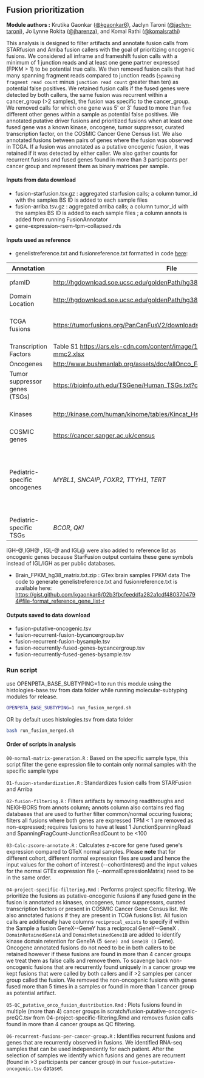 ## Fusion prioritization

**Module authors :** Krutika Gaonkar ([@kgaonkar6](https://github.com/kgaonkar6)), Jaclyn Taroni ([@jaclyn-taroni](https://github.com/jaclyn-taroni)), Jo Lynne Rokita ([@jharenza](https://github.com/jharenza)), and Komal Rathi ([@komalsrathi](https://github.com/komalsrathi))


This analysis is designed to filter artifacts and annotate fusion calls from STARfusion and Arriba fusion callers with the goal of prioritizing oncogenic fusions. 
We considered all inframe and frameshift fusion calls with a minimum of 1 junction reads and at least one gene partner expressed (FPKM > 1) to be potential true calls. 
We then removed fusion calls that had many spanning fragment reads compared to junction reads (`spanning fragment read count` minus `junction read count` greater than ten) as potential false positives. 
We retained fusion calls if the fused genes were detected by both callers, the same fusion was recurrent within a cancer_group (>2 samples), the fusion was specific to the cancer_group. 
We removed calls for which one gene was 5' or 3' fused to more than five different other genes within a sample as potential false positives. 
We annotated putative driver fusions and prioritized fusions when at least one fused gene was a known kinase, oncogene, tumor suppressor, curated transcription factor, on the COSMIC Cancer Gene Census list.
We also annotated fusions between pairs of genes where the fusion was observed in TCGA.
If a fusion was annotated as a putative oncogenic fusion, it was retained if it was detected by either caller.
We also gather counts for recurrent fusions and fused genes found in more than 3 participants per cancer group and represent them as binary matrices per sample.

#### Inputs from data download
* fusion-starfusion.tsv.gz : aggregated starfusion calls; a column tumor_id with the samples BS ID is added to each sample files
* fusion-arriba.tsv.gz : aggregated arriba calls; a column tumor_id with the samples BS ID is added to each sample files ; a column annots is added from running FusionAnnotator
* gene-expression-rsem-tpm-collapsed.rds

#### Inputs used as reference
* genelistreference.txt and fusionreference.txt formatted in code [here](https://gist.github.com/kgaonkar6/02b3fbcfeeddfa282a1cdf4803704794): 

Annotation | File | Source  
------ | ---------- | --------- 
| pfamID                        | http://hgdownload.soe.ucsc.edu/goldenPath/hg38/database/pfamDesc.txt.gz     | UCSC pfamID Description database |
| Domain Location               | http://hgdownload.soe.ucsc.edu/goldenPath/hg38/database/ucscGenePfam.txt.gz | UCSC pfamID Description database |
| TCGA fusions                  | https://tumorfusions.org/PanCanFusV2/downloads/pancanfus.txt.gz             | TumorFusions: an integrative   resource for cancer-associated transcript fusions PMID: 29099951  |
| Transcription Factors | Table S1 https://ars.els-cdn.com/content/image/1-s2.0-S0092867418301065-mmc2.xlsx | @doi:10.1016/j.cell.2018.01.029
| Oncogenes                     | http://www.bushmanlab.org/assets/doc/allOnco_Feb2017.tsv                    | www.bushmanlab.org |
| Tumor suppressor genes (TSGs) | https://bioinfo.uth.edu/TSGene/Human_TSGs.txt?csrt=5027697123997809089      | Tumor Suppressor Gene Database   2.0 PMIDs: 23066107, 26590405 |
| Kinases                       | http://kinase.com/human/kinome/tables/Kincat_Hsap.08.02.xls |      The protein kinase complement of the human genome PMID: 12471243 |
| COSMIC genes                  | https://cancer.sanger.ac.uk/census | Catalogue of Somatic Mutations   in Cancer |
| Pediatric-specific oncogenes  | _MYBL1, SNCAIP, FOXR2, TTYH1, TERT_ | doi:10.1073/pnas.1300252110,   doi:10.1038/nature11327, doi:10.1016/j.cell.2016.01.015, doi:10.1038/ng.2849,   doi:10.1038/ng.3438, doi:10.1002/gcc.22110, doi:10.1016/j.canlet.2014.11.057,   doi:10.1007/s11910-017-0722-5 |
| Pediatric-specific TSGs | _BCOR_, _QKI_  | doi:10.1016/j.cell.2016.01.015, doi:10.1038/ng.3500 |

IGH-@,IGH@ , IGL-@ and IGL@ were also added to reference list as oncogenic genes because StarFusion output contains these gene symbols instead of IGL/IGH as per public databases.


* Brain_FPKM_hg38_matrix.txt.zip : GTex brain samples FPKM data
The code to generate genelistreference.txt and fusionreference.txt is available here: https://gist.github.com/kgaonkar6/02b3fbcfeeddfa282a1cdf4803704794#file-format_reference_gene_list-r


#### Outputs saved to data download
* fusion-putative-oncogenic.tsv
* fusion-recurrent-fusion-bycancergroup.tsv
* fusion-recurrent-fusion-bysample.tsv
* fusion-recurrently-fused-genes-bycancergroup.tsv
* fusion-recurrently-fused-genes-bysample.tsv

### Run script
use OPENPBTA_BASE_SUBTYPING=1 to run this module using the histologies-base.tsv from data folder while running molecular-subtyping modules for release.
```sh
OPENPBTA_BASE_SUBTYPING=1 run_fusion_merged.sh 
```

OR by default uses histologies.tsv from data folder
```sh
bash run_fusion_merged.sh
```


#### Order of scripts in analysis
`00-normal-matrix-generation.R` : Based on the specific sample type, this script filter the gene expression file to contain only normal samples with the specific sample type

`01-fusion-standardization.R` : Standardizes fusion calls from STARFusion and Arriba

`02-fusion-filtering.R` : Filters artifacts by removing readthroughs and NEIGHBORS from annots column; annots column also contains red flag databases that are used to further filter common/normal occuring fusions; filters all fusions where both genes are expressed TPM < 1 are removed as non-expressed; requires fusions to have at least 1 JunctionSpanningRead and SpanningFragCount-JunctionReadCount to be <100

`03-Calc-zscore-annotate.R` : Calculates z-score for gene fused gene's expression compared to GTeX normal samples. Please **note** that for different cohort, different normal expression files are used and hence the input values for the cohort of interest (--cohortInterest) and the input values for the normal GTEx expression file (--normalExpressionMatrix) need to be in the same order.

`04-project-specific-filtering.Rmd` : Performs project specific filtering. We prioritize the fusions as putative-oncogenic fusions if any fused gene in the fusion is annotated as kinases, oncogenes, tumor suppressors, curated transcription factors or present in COSMIC Cancer Gene Census list. We also annotated fusions if they are present in TCGA fusions list.
All fusion calls are additionally have columns `reciprocal_exists` to specify if within the Sample a fusion GeneX--GeneY has a reciprocal GeneY--GeneX . `DomainRetainedGene1A` and `DomainRetainedGene1B` are added to identify kinase domain retention for Gene1A (5` Gene) and Gene1B (3` Gene).
Oncogene annotated fusions do not need to be in both callers to be retained however if these fusions are found in more than 4 cancer groups we treat them as false calls and remove them.
To scavenge back non-oncogenic fusions that are recurrently found uniquely in a cancer group we kept fusions that were called by both callers and if >2 samples per cancer group called the fusion.
We removed the non-oncogenic fusions with genes fused more than 5 times in a samples or found in more than 1 cancer group as potential artifact. 

`05-QC_putative_onco_fusion_dustribution.Rmd` : Plots fusions found in multiple (more than 4) cancer groups in scratch/fusion-putative-oncogenic-preQC.tsv from 04-project-specific-filtering.Rmd and removes fusion calls found in more than 4 cancer groups as QC filtering.

`06-recurrent-fusions-per-cancer-group.R` : Identifies recurrent fusions and genes that are recurrently observed in fusions. We identified RNA-seq samples that can be used independently for each patient. After the selection of samples we identify which fusions and genes are recurrent (found in >3 participants per cancer group) in our `fusion-putative-oncogenic.tsv` dataset.
